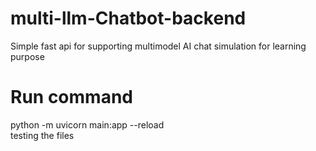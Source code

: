 # multi-llm-Chatbot-backend
Simple fast api for supporting multimodel AI chat simulation for learning purpose

# Run command
python -m uvicorn main:app --reload  
testing the files